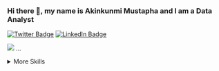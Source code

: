 ### Hi there 👋, my name is Akinkunmi Mustapha and I am a Data Analyst


<!-- Social Badges -->
[![Twitter Badge](https://img.shields.io/badge/Twitter-Profile-informational?style=flat&logo=twitter&logoColor=white&color=1CA2F1)](https://twitter.com/akin__m)
[![LinkedIn Badge](https://img.shields.io/badge/LinkedIn-Profile-informational?style=flat&logo=linkedin&logoColor=white&color=0D76A8)](https://www.linkedin.com/in/akinkunmi-mustapha-b866611a6/)


<!-- Skills -->

[](https://img.shields.io/badge/Code-Python-informational?style=flat&logo=python&logoColor=white&color=4AB197)
<!-- ![](https://img.shields.io/badge/Code-Ionic-informational?style=flat&logo=ionic&logoColor=white&color=4AB197) -->
![](https://img.shields.io/badge/Code-Pandas-informational?style=flat&logo=pandas&logoColor=white&color=4AB197)
...

<details>
<summary>More Skills</summary>

[](https://img.shields.io/badge/Style-CSS-informational?style=flat&logo=css3&logoColor=white&color=4AB197)
![](https://img.shields.io/badge/Style-Tailwind-informational?style=flat&logo=Tailwind-CSS&logoColor=white&color=4AB197)
![](https://img.shields.io/badge/Style-Sass-informational?style=flat&logo=Sass&logoColor=white&color=4AB197)
![](https://img.shields.io/badge/Style-Stylus-informational?style=flat&logo=Stylus&logoColor=white&color=4AB197)
...
</details>

<!--
**OlamideMustapha/OlamideMustapha** is a ✨ _special_ ✨ repository because its `README.md` (this file) appears on your GitHub profile.

Here are some ideas to get you started:

- 🔭 I’m currently working on ...
- 🌱 I’m currently learning ...
- 👯 I’m looking to collaborate on ...
- 🤔 I’m looking for help with ...
- 💬 Ask me about ...
- 📫 How to reach me: ...
- 😄 Pronouns: ...
- ⚡ Fun fact: ...
-->
